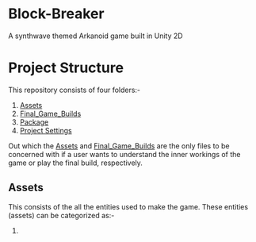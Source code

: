 # Block-Breaker
A synthwave themed Arkanoid game built in Unity 2D

# Project Structure
This repository consists of four folders:-

1. [Assets](Assets)
2. [Final_Game_Builds](Final_Game_Builds)
3. [Package](Package)
4. [Project Settings](ProjectSettings)

Out which the [Assets](Assets) and [Final_Game_Builds](Final_Game_Builds) are the only files to be concerned with if a user wants to understand the inner workings
of the game or play the final build, respectively.

## Assets
This consists of the all the entities used to make the game. These entities (assets) can be categorized as:-

1.
